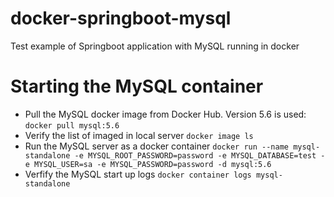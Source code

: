 # docker-springboot-mysql
Test example of Springboot application with MySQL running in docker

# Starting the MySQL container
* Pull the MySQL docker image from Docker Hub. Version 5.6 is used:
  `docker pull mysql:5.6`
* Verify the list of imaged in local server
  `docker image ls`
* Run the MySQL server as a docker container
  `docker run --name mysql-standalone -e MYSQL_ROOT_PASSWORD=password -e MYSQL_DATABASE=test -e MYSQL_USER=sa -e MYSQL_PASSWORD=password -d mysql:5.6`
 * Verfify the MySQL start up logs
  `docker container logs mysql-standalone`
